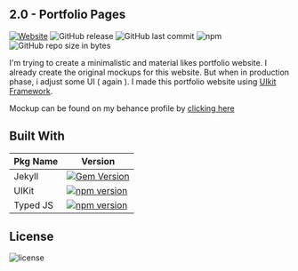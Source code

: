 ## 2.0 - Portfolio Pages 

[![Website](https://img.shields.io/website-up-down-green-red/http/shields.io.svg?label=my-website)](iqbalaqaba.github.io)
![GitHub release](https://img.shields.io/github/release/qubyte/rubidium.svg)
![GitHub last commit](https://img.shields.io/github/last-commit/google/skia.svg)
![npm](https://img.shields.io/npm/v/npm.svg)
![GitHub repo size in bytes](https://img.shields.io/github/repo-size/badges/shields.svg)


I'm trying to create a minimalistic and material likes portfolio website. I already create the original mockups for this website. But when in production phase, i adjust some UI ( again ). I made this portfolio website using [UIkit Framework](https://github.com/uikit/uikit).

Mockup can be found on my behance profile by [clicking here](https://www.behance.net/gallery/68034339/One-page-portfolio-ui-concept)


## Built With

| Pkg Name  | Version |
| ------------- | ------------- |
| Jekyll | [![Gem Version](https://badge.fury.io/rb/jekyll.svg)](https://badge.fury.io/rb/jekyll) |
| UIKit | [![npm version](https://badge.fury.io/js/uikit.svg)](https://badge.fury.io/js/uikit) |
| Typed JS  | [![npm version](https://badge.fury.io/js/typed.js.svg)](https://badge.fury.io/js/typed.js)  |

## License
![license](https://img.shields.io/github/license/mashape/apistatus.svg)




